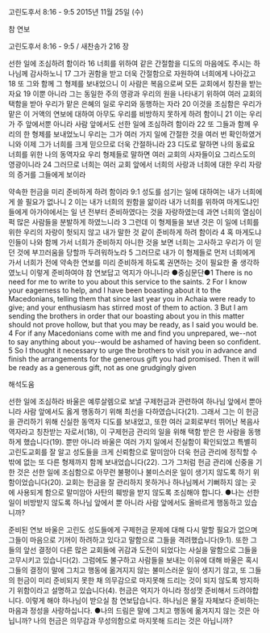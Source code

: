 고린도후서 8:16 - 9:5 
2015년 11월 25일 (수)

참 연보



고린도후서 8:16 - 9:5 / 새찬송가 216 장


선한 일에 조심하려 함이라 
16 너희를 위하여 같은 간절함을 디도의 마음에도 주시는 하나님께 감사하노니 17 그가 권함을 받고 더욱 간절함으로 자원하여 너희에게 나아갔고 18 또 그와 함께 그 형제를 보내었으니 이 사람은 복음으로써 모든 교회에서 칭찬을 받는 자요 19 이뿐 아니라 그는 동일한 주의 영광과 우리의 원을 나타내기 위하여 여러 교회의 택함을 받아 우리가 맡은 은혜의 일로 우리와 동행하는 자라 20 이것을 조심함은 우리가 맡은 이 거액의 연보에 대하여 아무도 우리를 비방하지 못하게 하려 함이니 21 이는 우리가 주 앞에서뿐 아니라 사람 앞에서도 선한 일에 조심하려 함이라 22 또 그들과 함께 우리의 한 형제를 보내었노니 우리는 그가 여러 가지 일에 간절한 것을 여러 번 확인하였거니와 이제 그가 너희를 크게 믿으므로 더욱 간절하니라 23 디도로 말하면 나의 동료요 너희를 위한 나의 동역자요 우리 형제들로 말하면 여러 교회의 사자들이요 그리스도의 영광이니라 24 그러므로 너희는 여러 교회 앞에서 너희의 사랑과 너희에 대한 우리 자랑의 증거를 그들에게 보이라 

약속한 헌금을 미리 준비하게 하려 함이라
9:1 성도를 섬기는 일에 대하여는 내가 너희에게 쓸 필요가 없나니 2 이는 내가 너희의 원함을 앎이라 내가 너희를 위하여 마게도냐인들에게 아가야에서는 일 년 전부터 준비하였다는 것을 자랑하였는데 과연 너희의 열심이 퍽 많은 사람들을 분발하게 하였느니라 3 그런데 이 형제들을 보낸 것은 이 일에 너희를 위한 우리의 자랑이 헛되지 않고 내가 말한 것 같이 준비하게 하려 함이라 4 혹 마게도냐인들이 나와 함께 가서 너희가 준비하지 아니한 것을 보면 너희는 고사하고 우리가 이 믿던 것에 부끄러움을 당할까 두려워하노라 5 그러므로 내가 이 형제들로 먼저 너희에게 가서 너희가 전에 약속한 연보를 미리 준비하게 하도록 권면하는 것이 필요한 줄 생각하였노니 이렇게 준비하여야 참 연보답고 억지가 아니니라
●중심문단●1 There is no need for me to write to you about this service to the saints. 2 For I know your eagerness to help, and I have been boasting about it to the Macedonians, telling them that since last year you in Achaia were ready to give; and your enthusiasm has stirred most of them to action. 3 But I am sending the brothers in order that our boasting about you in this matter should not prove hollow, but that you may be ready, as I said you would be. 4 For if any Macedonians come with me and find you unprepared, we--not to say anything about you--would be ashamed of having been so confident. 5 So I thought it necessary to urge the brothers to visit you in advance and finish the arrangements for the generous gift you had promised. Then it will be ready as a generous gift, not as one grudgingly given

해석도움





선한 일에 조심하라 
바울은 예루살렘으로 보낼 구제헌금과 관련하여 하나님 앞에서 뿐아니라 사람 앞에서도 옳게 행동하기 위해 최선을 다하였습니다(21). 그래서 그는 이 헌금을 관리하기 위해 신실한 동역자 디도를 보내었고, 또한 여러 교회로부터 뛰어난 복음사역자라고 칭찬받는 자로서(18), 이 구제헌금 관리의 일을 위해 택함 받은 한 사람을 동행하게 했습니다(19). 뿐만 아니라 바울은 여러 가지 일에서 진실함이 확인되었고 특별히 고린도교회를 잘 알고 성도들을 크게 신뢰함으로 말미암아 더욱 헌금 관리에 정직할 수밖에 없는 또 다른 형제까지 함께 보내었습니다(22). 그가 그처럼 헌금 관리에 신중을 기한 것은 선한 일에 조심함으로 아무런 불평이나 불미스러운 일이 생기지 않도록 하기 위함이었습니다(20). 교회는 헌금을 잘 관리하지 못하거나 하나님께서 기뻐하지 않는 곳에 사용되게 함으로 말미암아 사탄의 훼방을 받지 않도록 조심해야 합니다. 
●나는 선한 일이 비방받지 않도록 하나님 앞에서 뿐 아니라 사람 앞에서도 올바르게 행동하고 있습니까? 

준비된 연보 
바울은 고린도 성도들에게 구제헌금 문제에 대해 다시 말할 필요가 없으며 그들이 마음으로 기꺼이 하려하고 있다고 말함으로 그들을 격려했습니다(9:1). 또한 그들의 앞선 결정이 다른 많은 교회들에 귀감과 도전이 되었다는 사실을 말함으로 그들을 고무시키고 있습니다(2). 그럼에도 불구하고 사람들을 보내는 이유에 대해 바울은 혹시 그들의 결정이 말에 그치고 행동에 옮겨지지 않는 불미스러운 일이 생지기 않고, 또 그들의 헌금이 미리 준비되지 못한 채 의무감으로 마지못해 드리는 것이 되지 않도록 방지하기 위함이라고 설명하고 있습니다(4). 헌금은 억지가 아니라 정성껏 준비해서 드려야합니다. 이렇게 해야 하나님이 받으실 참 연보답습니다. 하나님은 물질 자체보다 준비하는 마음과 정성을 사랑하십니다.
●나의 드림은 말에 그치고 행동에 옮겨지지 않는 것은 아닙니까? 나의 헌금은 의무감과 무성의함으로 마지못해 드리는 것은 아닙니까?